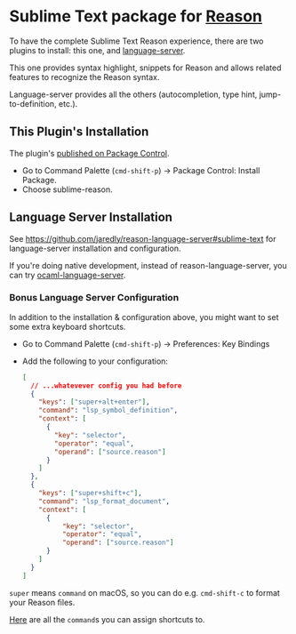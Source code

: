 # Sublime Text package for [Reason](https://github.com/facebook/reason)

To have the complete Sublime Text Reason experience, there are two plugins to install: this one, and [language-server](https://github.com/jaredly/reason-language-server).

This one provides syntax highlight, snippets for Reason and allows related features to recognize the Reason syntax.

Language-server provides all the others (autocompletion, type hint, jump-to-definition, etc.).

## This Plugin's Installation

The plugin's [published on Package Control](https://packagecontrol.io/packages/Reason).

- Go to Command Palette (`cmd-shift-p`) -> Package Control: Install Package.
- Choose sublime-reason.

## Language Server Installation

See https://github.com/jaredly/reason-language-server#sublime-text for language-server installation and configuration.

If you're doing native development, instead of reason-language-server, you can try [ocaml-language-server](https://github.com/freebroccolo/ocaml-language-server#installation-1).

### Bonus Language Server Configuration

In addition to the installation & configuration above, you might want to set some extra keyboard shortcuts.

- Go to Command Palette (`cmd-shift-p`) -> Preferences: Key Bindings
- Add the following to your configuration:

  ```json
  [
    // ...whatevever config you had before
    {
      "keys": ["super+alt+enter"],
      "command": "lsp_symbol_definition",
      "context": [
        {
          "key": "selector",
          "operator": "equal",
          "operand": ["source.reason"]
        }
      ]
    },
    {
      "keys": ["super+shift+c"],
      "command": "lsp_format_document",
      "context": [
        {
            "key": "selector",
            "operator": "equal",
            "operand": ["source.reason"]
        }
      ]
    }
  ]
  ```

`super` means `command` on macOS, so you can do e.g. `cmd-shift-c` to format your Reason files.

[Here](https://github.com/tomv564/LSP/blob/master/Menus/Context.sublime-menu) are all the `command`s you can assign shortcuts to.
